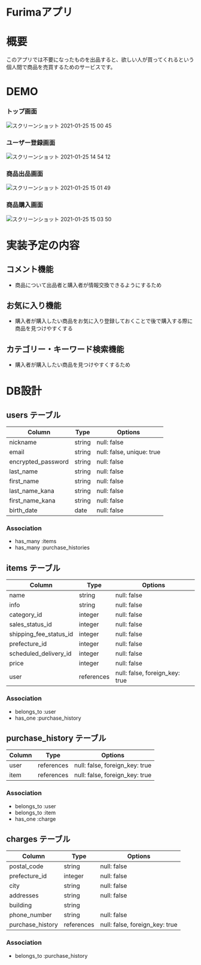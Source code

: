 # Furimaアプリ

# 概要

このアプリでは不要になったものを出品すると、欲しい人が買ってくれるという個人間で商品を売買するためのサービスです。

# DEMO

### トップ画面

![スクリーンショット 2021-01-25 15 00 45](https://user-images.githubusercontent.com/68420090/105667740-38699300-5f1f-11eb-9c1e-8c394e71c712.png)

### ユーザー登録画面

![スクリーンショット 2021-01-25 14 54 12](https://user-images.githubusercontent.com/68420090/105667685-1a9c2e00-5f1f-11eb-92b3-902e1e27d972.png)

### 商品出品画面

![スクリーンショット 2021-01-25 15 01 49](https://user-images.githubusercontent.com/68420090/105667777-491a0900-5f1f-11eb-8c40-9c8ed40df551.png)

### 商品購入画面

![スクリーンショット 2021-01-25 15 03 50](https://user-images.githubusercontent.com/68420090/105667802-57682500-5f1f-11eb-8e46-1c522c305033.png)




# 実装予定の内容



## コメント機能

- 商品について出品者と購入者が情報交換できるようにするため

## お気に入り機能

- 購入者が購入したい商品をお気に入り登録しておくことで後で購入する際に商品を見つけやすくする

## カテゴリー・キーワード検索機能

- 購入者が購入したい商品を見つけやすくするため

# DB設計

## users テーブル

| Column             | Type    | Options                   |
| ------------------ | ------- | ------------------------- |
| nickname           | string  | null: false               |
| email              | string  | null: false, unique: true |
| encrypted_password | string  | null: false               |
| last_name          | string  | null: false               |
| first_name         | string  | null: false               |
| last_name_kana     | string  | null: false               |
| first_name_kana    | string  | null: false               |
| birth_date         | date    | null: false               |

### Association

- has_many :items
- has_many :purchase_histories

## items テーブル

| Column                 | Type       | Options                        |
| ---------------------- | ---------- | ------------------------------ |
| name                   | string     | null: false                    |
| info                   | string     | null: false                    |
| category_id            | integer    | null: false                    |
| sales_status_id        | integer    | null: false                    |
| shipping_fee_status_id | integer    | null: false                    |
| prefecture_id          | integer    | null: false                    |
| scheduled_delivery_id  | integer    | null: false                    |
| price                  | integer    | null: false                    |
| user                   | references | null: false, foreign_key: true |

### Association

- belongs_to :user
- has_one :purchase_history

## purchase_history テーブル

| Column  | Type       | Options                        |
| ------- | ---------- | ------------------------------ |
| user    | references | null: false, foreign_key: true |
| item    | references | null: false, foreign_key: true |

### Association

- belongs_to :user
- belongs_to :item
- has_one :charge

## charges テーブル

| Column           | Type       | Options                        |
| ---------------- | ---------- | ------------------------------ |
| postal_code      | string     | null: false                    |
| prefecture_id    | integer    | null: false                    |
| city             | string     | null: false                    |
| addresses        | string     | null: false                    |
| building         | string     |                                |
| phone_number     | string     | null: false                    |
| purchase_history | references | null: false, foreign_key: true |

### Association

- belongs_to :purchase_history